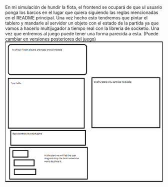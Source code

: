 En mi simulación de hundir la flota, el frontend se ocupará de que ul usuario ponga los barcos en el lugar que quiera siguiendo las reglas mencionadas en el README principal.
Una vez hecho esto tendremos que pintar el tablero y mandarle al servidor un objeto con el estado de la partida ya que vamos a hacerlo multijugador a tiempo real con la libreria de socketio.
Una vez que entremos al juego puede tener una forma parecida a esta. (Puede cambiar en versiones posteriores del juego)
![](../docs/img/frontend-primary.png)